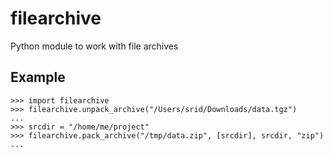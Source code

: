 filearchive
===========

Python module to work with file archives

Example
-------

```
>>> import filearchive
>>> filearchive.unpack_archive("/Users/srid/Downloads/data.tgz")
...
>>> srcdir = "/home/me/project"
>>> filearchive.pack_archive("/tmp/data.zip", [srcdir], srcdir, "zip")
...
```
